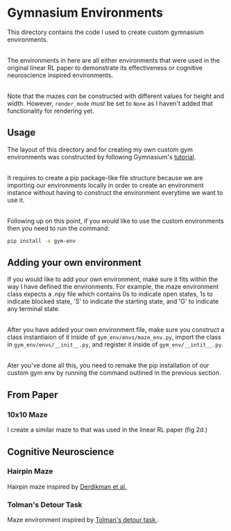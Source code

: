 # Gymnasium Environments
This directory contains the code I used to create custom gymnasium environments. <br> <br>

The environments in here are all either environments that were used in the original linear RL paper to demonstrate its effectiveness or cognitive neuroscience inspired environments. <br> <br>

Note that the mazes *can* be constructed with different values for height and width. However, `render_mode` *must* be set to `None` as I haven't added that functionality for rendering yet.

## Usage
The layout of this directory and for creating my own custom gym environments was constructed by following Gymnasium's [tutorial](https://gymnasium.farama.org/tutorials/gymnasium_basics/environment_creation/#make-your-own-custom-environment). <br> <br>

It requires to create a pip package-like file structure because we are importing our environments locally in order to create an environment instance without having to construct the environment everytime we want to use it. <br> <br>

Following up on this point, if you would like to use the custom environments then you need to run the command:
```bash
pip install -e gym-env
```

## Adding your own environment
If you would like to add your own environment, make sure it fits within the way I have defined the environments. For example, the maze environment class expects a .npy file which contains 0s to indicate open states, 1s to indicate blocked state, 'S' to indicate the starting state, and 'G' to indicate any terminal state. <br> <br>

After you have added your own environment file, make sure you construct a class instantiaion of it inside of `gym_env/envs/maze_env.py`, import the class in `gym_env/envs/__init__.py`, and register it inside of `gym_env/__intit__.py`. <br> <br>

Ater you've done all this, you need to remake the pip installation of our custom gym env by running the command outlined in the previous section.

## From Paper
### 10x10 Maze
I create a similar maze to that was used in the linear RL paper (fig 2d.)

## Cognitive Neuroscience
### Hairpin Maze
Hairpin maze inspired by [Derdikman et al.](https://www.nature.com/articles/nn.2396)

### Tolman's Detour Task
Maze environment inspired by [Tolman's detour task ](https://psycnet.apa.org/record/1949-00103-001).